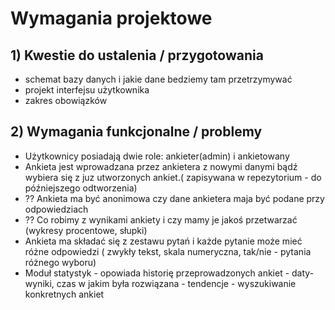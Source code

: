 # Wymagania projektowe

## 1) Kwestie do ustalenia / przygotowania
* schemat bazy danych i jakie dane bedziemy tam przetrzymywać
* projekt interfejsu użytkownika
* zakres obowiązków
 
## 2) Wymagania funkcjonalne / problemy
* Użytkownicy posiadają dwie role: ankieter(admin) i ankietowany
* Ankieta jest wprowadzana przez ankietera z nowymi danymi bądź wybiera się z juz utworzonych ankiet.( zapisywana w repezytorium - do późniejszego odtworzenia)
* ?? Ankieta ma być anonimowa czy dane ankietera  maja być podane przy odpowiedziach
* ?? Co robimy z wynikami ankiety i czy mamy je jakoś przetwarzać (wykresy procentowe, słupki) 
* Ankieta ma składać się z zestawu pytań i każde pytanie może mieć różne odpowiedzi ( zwykły tekst, skala numeryczna, tak/nie - pytania różnego wyboru)
* Moduł statystyk - opowiada historię przeprowadzonych ankiet - daty- wyniki, czas w jakim była rozwiązana - tendencje - wyszukiwanie konkretnych ankiet
